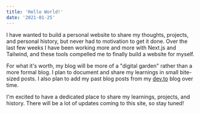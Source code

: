 ```yaml
---
title: 'Hello World!'
date: '2021-01-25'
---
```


I have wanted to build a personal website to share my thoughts, projects, and personal history, but never had to motivation to get it done. Over the last few weeks I have been working more and more with Next.js and Tailwind, and these tools compelled me to finally build a website for myself.

For what it's worth, my blog will be more of a "digital garden" rather than a more formal blog. I plan to document and share my learnings in small bite-sized posts. I also plan to add my past blog posts from my [dev.to](https://dev.to/devinshoemaker) blog over time.

I'm excited to have a dedicated place to share my learnings, projects, and history. There will be a lot of updates coming to this site, so stay tuned!
